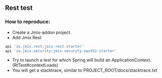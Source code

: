 ## Rest test

### How to reproduce:
* Create a Jmix-addon project.
* Add Jmix Rest
```groovy
api 'io.jmix.rest:jmix-rest-starter'
api 'io.jmix.security:jmix-security-oauth2-starter'
```
* Try to launch a test for which Spring will build an ApplicationContext. (RtTest#contextLoads)
* You will get a stacktrace, similar to PROJECT_ROOT/docs/stacktrace.txt